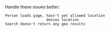 
Handle these issues better:
    
    Person loads page, hasn't yet allowed location
                       denies location
    Search doesn't return any geo results

